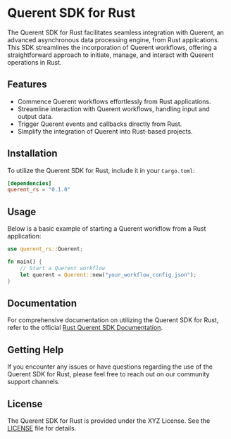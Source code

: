# Querent SDK for Rust

The Querent SDK for Rust facilitates seamless integration with Querent, an advanced asynchronous data processing engine, from Rust applications. This SDK streamlines the incorporation of Querent workflows, offering a straightforward approach to initiate, manage, and interact with Querent operations in Rust.

## Features

- Commence Querent workflows effortlessly from Rust applications.
- Streamline interaction with Querent workflows, handling input and output data.
- Trigger Querent events and callbacks directly from Rust.
- Simplify the integration of Querent into Rust-based projects.

## Installation

To utilize the Querent SDK for Rust, include it in your `Cargo.toml`:

```toml
[dependencies]
querent_rs = "0.1.0"
```

## Usage

Below is a basic example of starting a Querent workflow from a Rust application:

```rust
use querent_rs::Querent;

fn main() {
    // Start a Querent workflow
    let querent = Querent::new("your_workflow_config.json");
}
```

## Documentation

For comprehensive documentation on utilizing the Querent SDK for Rust, refer to the official [Rust Querent SDK Documentation](https://your-documentation-url.com).

## Getting Help

If you encounter any issues or have questions regarding the use of the Querent SDK for Rust, please feel free to reach out on our community support channels.

## License

The Querent SDK for Rust is provided under the XYZ License. See the [LICENSE](LICENSE) file for details.

